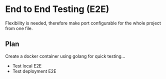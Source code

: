 End to End Testing (E2E)
========================


Flexibility is needed, therefore make port configurable for the whole project from
one file.

Plan
------------------------

Create a docker container using golang for quick testing...
- Test local E2E
- Test deployment E2E
